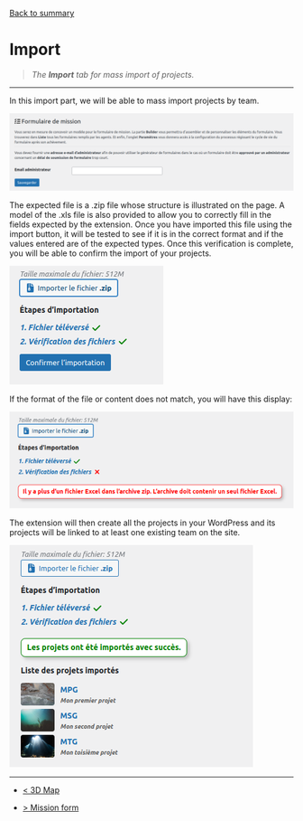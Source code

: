 [Back to summary](/documentation/EN/01%20-%20Summary.md)

# Import

> *The **Import** tab for mass import of projects.*

---

In this import part, we will be able to mass import projects by team.

![Importing projects](/documentation/attachments/illustration-30.png?raw=true)

The expected file is a .zip file whose structure is illustrated on the page. A model of the .xls file is also provided to allow you to correctly fill in the fields expected by the extension.
Once you have imported this file using the import button, it will be tested to see if it is in the correct format and if the values entered are of the expected types. Once this verification is complete, you will be able to confirm the import of your projects.

![Validation process](/documentation/attachments/illustration-12.png?raw=true)

If the format of the file or content does not match, you will have this display:

![Validation process](/documentation/attachments/illustration-14.png?raw=true)

The extension will then create all the projects in your WordPress and its projects will be linked to at least one existing team on the site.

![Validation process](/documentation/attachments/illustration-13.png?raw=true)

---

- [< 3D Map](/documentation/EN/06%20-%203D%20Map.md)

- [> Mission form](/documentation/EN/08%20-%20Mission%20form.md)
